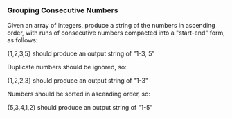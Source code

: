 ### Grouping Consecutive Numbers

Given an array of integers, produce a string of the numbers in ascending order, with runs of consecutive numbers compacted into a "start-end" form, as follows:

{1,2,3,5} should produce an output string of "1-3, 5"

Duplicate numbers should be ignored, so:

{1,2,2,3} should produce an output string of "1-3"

Numbers should be sorted in ascending order, so:

{5,3,4,1,2} should produce an output string of "1-5"

